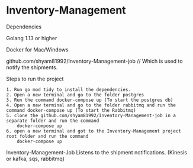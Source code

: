 # Inventory-Management


Dependencies

Golang 1.13 or higher

Docker for Mac/Windows

github.com/shyam81992/Inventory-Management-job // Which is used to notify the shipments.

Steps to run the project 

    1. Run go mod tidy to install the dependencies.
    2. Open a new terminal and go to the folder postgres 
    3. Run the command docker-compose up (To start the postgres db)
    4. Open a new terminal and go to the folder rabbitmq and run the command docker-compose up (To start the Rabbitmq)
    5. clone the github.com/shyam81992/Inventory-Management-job in a separate folder and run the command 
        docker-compose up
    6. open a new terminal and got to the Inventory-Management project root folder and run the command 
        docker-compose up
    

Inventory-Management-Job
Listens to the shipment notifications. (Kinesis or kafka, sqs, rabbitmq)

 
